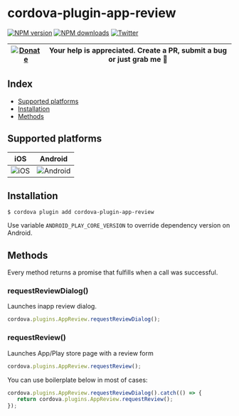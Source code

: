 # cordova-plugin-app-review

[![NPM version][npm-version]][npm-url] [![NPM downloads][npm-downloads]][npm-url] [![Twitter][twitter-follow]][twitter-url]

| [![Donate](https://www.paypalobjects.com/en_US/i/btn/btn_donateCC_LG.gif)][donate-url] | Your help is appreciated. Create a PR, submit a bug or just grab me :beer: |
|-|-|

## Index

<!-- MarkdownTOC levels="2" autolink="true" -->

- [Supported platforms](#supported-platforms)
- [Installation](#installation)
- [Methods](#methods)

<!-- /MarkdownTOC -->

## Supported platforms

| iOS | Android |
|-|-|
| ![iOS](https://developer.apple.com/design/human-interface-guidelines/ios/images/AppRating_2x.png) | ![Android](https://4.bp.blogspot.com/-MSM5VeZfLAU/Xym0OR_huqI/AAAAAAAAPaA/2u9CsMLiQoE4cx3fmQPf0coIH0TuTWiSwCLcBGAsYHQ/s1600/image2.jpg) |


## Installation

    $ cordova plugin add cordova-plugin-app-review

Use variable `ANDROID_PLAY_CORE_VERSION` to override dependency version on Android.

## Methods
Every method returns a promise that fulfills when a call was successful.

### requestReviewDialog()
Launches inapp review dialog.
```js
cordova.plugins.AppReview.requestReviewDialog();
```

### requestReview()
Launches App/Play store page with a review form
```js
cordova.plugins.AppReview.requestReview();
```

You can use boilerplate below in most of cases:
```js
cordova.plugins.AppReview.requestReviewDialog().catch(() => {
   return cordova.plugins.AppReview.requestReview();
});
```

[npm-url]: https://www.npmjs.com/package/cordova-plugin-app-review
[npm-version]: https://img.shields.io/npm/v/cordova-plugin-app-review.svg
[npm-downloads]: https://img.shields.io/npm/dm/cordova-plugin-app-review.svg
[twitter-url]: https://twitter.com/chemerisuk
[twitter-follow]: https://img.shields.io/twitter/follow/chemerisuk.svg?style=social&label=Follow%20me
[donate-url]: https://www.paypal.com/cgi-bin/webscr?cmd=_s-xclick&hosted_button_id=Z9FRHXAYSQ8BL&source=url
